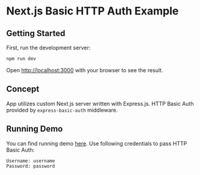 # Next.js Basic HTTP Auth Example

## Getting Started
First, run the development server:

```bash
npm run dev
```

Open [http://localhost:3000](http://localhost:3000) with your browser to see the result.

## Concept
App utilizes custom Next.js server written with Express.js. HTTP Basic Auth provided by `express-basic-auth` middleware.

## Running Demo
You can find running demo [here](https://nextjs-basic-http-auth.herokuapp.com/). Use following credentials to pass HTTP Basic Auth:

```
Username: username
Password: password
```
